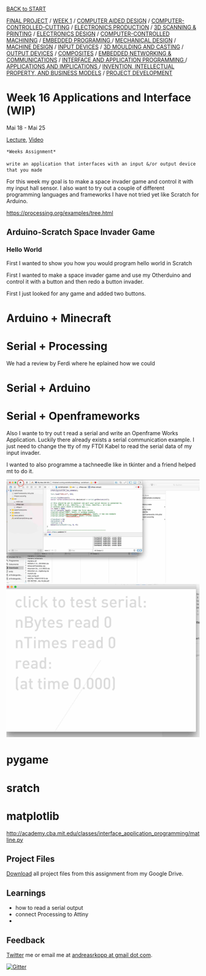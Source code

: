 [BACK to START](../)

[FINAL PROJECT](../final) / [WEEK 1](../week1) / [COMPUTER AIDED DESIGN](../week2) / [COMPUTER-CONTROLLED-CUTTING](../week3) / [ELECTRONICS PRODUCTION](../week4) / [3D SCANNING & PRINTING](../week5) / [ELECTRONICS DESIGN](../week6)  / [COMPUTER-CONTROLLED MACHINING](../week7) / [EMBEDDED PROGRAMING ](../week8) / [MECHANICAL DESIGN](../week9) / [MACHINE DESIGN](../week10) / [INPUT DEVICES](../week11) / [3D MOULDING AND CASTING](../week12) / [OUTPUT DEVICES](../week13) / [COMPOSITES](../week14) / [EMBEDDED NETWORKING & COMMUNICATIONS](../week15) / [INTERFACE AND APPLICATION PROGRAMMING ](../week16) / [APPLICATIONS AND IMPLICATIONS ](../week17) / [INVENTION, INTELLECTUAL PROPERTY, AND BUSINESS MODELS](../week18) / [PROJECT DEVELOPMENT ](../week19) 


# Week 16 Applications and Interface (WIP)

Mai 18 - Mai 25

[Lecture](http://academy.cba.mit.edu/classes/interface_application_programming/index.html), [Video](http://archive.fabacademy.org/archives/2016/master/videos/05-18/index.html)

~~~
*Weeks Assignment*

write an application that interfaces with an input &/or output device that you made

~~~

For this week my goal is to make a space invader game and control it with my input hall sensor. I also want to try out a couple of different programming languages and frameworks I have not tried yet like Scratch for Arduino. 


https://processing.org/examples/tree.html

## Arduino-Scratch Space Invader Game


### Hello World

First I wanted to show you how you would program hello world in Scratch

First I wanted to make a space invader game and use my Otherduino and control it with a button and then redo a button invader. 

First I just looked for any game and added two buttons.  


# Arduino + Minecraft 


# Serial + Processing

We had a review by Ferdi where he eplained how  we could 

# Serial + Arduino

# Serial + Openframeworks

Also I wante to try out t read a serial and write an Openframe Works Application. Luckily there already exists a serial communication example. I just need to change the tty of my FTDI Kabel to read the serial data of my input invader. 

I wanted to also programme a tachneedle like in tkinter and a friend helped mt to do it. 


![](./images/screenshot3.jpg)
![](./images/screenshot2.jpg)

# pygame

# sratch

# matplotlib

http://academy.cba.mit.edu/classes/interface_application_programming/matline.py


## Project Files

[Download](https://drive.google.com/folderview?id=0B3iYmii-HJ7TcHc2c2s3WVNJUlk&usp=sharing) all project files from this assignment from my Google Drive.


## Learnings

* how to read a serial output
* connect Processing to Attiny
* 


## Feedback

[Twitter](http://www.twitter.com/andreaskopp) me or email me at [andreasrkopp at gmail dot com](mailto:andreasrkopp@gmail.com).

[![Gitter](https://badges.gitter.im/ARKopp/fabacademy2016.svg)](https://gitter.im/ARKopp/fabacademy2016?utm_source=badge&utm_medium=badge&utm_campaign=pr-badge)